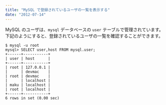```yaml
---
title: "MySQL で登録されているユーザの一覧を表示する"
date: "2012-07-14"
---
```


MySQL のユーザは、`mysql` データベースの `user` テーブルで管理されています。
下記のようにすると、登録されているユーザの一覧を確認することができます。

~~~
$ mysql -u root
mysql> SELECT user,host FROM mysql.user;
+------+-----------+
| user | host      |
+------+-----------+
| root | 127.0.0.1 |
|      | devmac    |
| root | devmac    |
|      | localhost |
| maku | localhost |
| root | localhost |
+------+-----------+
6 rows in set (0.00 sec)
~~~

